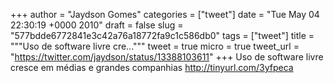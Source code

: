 
+++
author = "Jaydson Gomes"
categories = ["tweet"]
date = "Tue May 04 22:30:19 +0000 2010"
draft = false
slug = "577bdde6772841e3c42a76a18772fa9c1c586db0"
tags = ["tweet"]
title = """Uso de software livre cre..."""
tweet = true
micro = true
tweet_url = "https://twitter.com/jaydson/status/13388103611"
+++
Uso de software livre cresce em médias e grandes companhias http://tinyurl.com/3yfpeca

